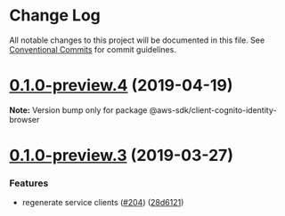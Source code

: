 # Change Log

All notable changes to this project will be documented in this file.
See [Conventional Commits](https://conventionalcommits.org) for commit guidelines.

# [0.1.0-preview.4](https://github.com/aws/aws-sdk-js-v3/compare/@aws-sdk/client-cognito-identity-browser@0.1.0-preview.3...@aws-sdk/client-cognito-identity-browser@0.1.0-preview.4) (2019-04-19)

**Note:** Version bump only for package @aws-sdk/client-cognito-identity-browser

# [0.1.0-preview.3](https://github.com/aws/aws-sdk-js-v3/compare/@aws-sdk/client-cognito-identity-browser@0.1.0-preview.2...@aws-sdk/client-cognito-identity-browser@0.1.0-preview.3) (2019-03-27)

### Features

- regenerate service clients ([#204](https://github.com/aws/aws-sdk-js-v3/issues/204)) ([28d6121](https://github.com/aws/aws-sdk-js-v3/commit/28d6121))
